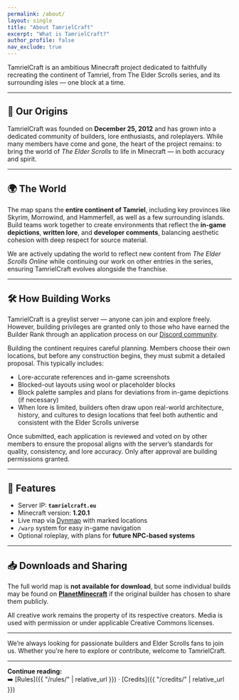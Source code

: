 ```yaml
---
permalink: /about/
layout: single
title: "About TamrielCraft"
excerpt: "What is TamrielCraft?"
author_profile: false
nav_exclude: true
---
```


TamrielCraft is an ambitious Minecraft project dedicated to faithfully recreating the continent of Tamriel, from The Elder Scrolls series, and its surrounding isles — one block at a time.

---

## 📜 Our Origins

TamrielCraft was founded on **December 25, 2012** and has grown into a dedicated community of builders, lore enthusiasts, and roleplayers. While many members have come and gone, the heart of the project remains: to bring the world of *The Elder Scrolls* to life in Minecraft — in both accuracy and spirit.

---

## 🌍 The World

The map spans the **entire continent of Tamriel**, including key provinces like Skyrim, Morrowind, and Hammerfell, as well as a few surrounding islands. Build teams work together to create environments that reflect the **in-game depictions**, **written lore**, and **developer comments**, balancing aesthetic cohesion with deep respect for source material.

We are actively updating the world to reflect new content from *The Elder Scrolls Online* while continuing our work on other entries in the series, ensuring TamrielCraft evolves alongside the franchise.

---

## 🛠️ How Building Works

TamrielCraft is a greylist server — anyone can join and explore freely. However, building privileges are granted only to those who have earned the Builder Rank through an application process on our [Discord community](https://discord.gg/ApShrYn).

Building the continent requires careful planning. Members choose their own locations, but before any construction begins, they must submit a detailed proposal. This typically includes:

- Lore-accurate references and in-game screenshots
- Blocked-out layouts using wool or placeholder blocks
- Block palette samples and plans for deviations from in-game depictions (if necessary)
- When lore is limited, builders often draw upon real-world architecture, history, and cultures to design locations that feel both authentic and consistent with the Elder Scrolls universe

Once submitted, each application is reviewed and voted on by other members to ensure the proposal aligns with the server’s standards for quality, consistency, and lore accuracy. Only after approval are building permissions granted. 

---

## 🧭 Features

- Server IP: **`tamrielcraft.eu`**
- Minecraft version: **1.20.1**
- Live map via [Dynmap](https://map.tamrielcraft.eu/) with marked locations
- `/warp` system for easy in-game navigation
- Optional roleplay, with plans for **future NPC-based systems**

---

## 📥 Downloads and Sharing

The full world map is **not available for download**, but some individual builds may be found on **[PlanetMinecraft](https://www.planetminecraft.com/)** if the original builder has chosen to share them publicly.

All creative work remains the property of its respective creators. Media is used with permission or under applicable Creative Commons licenses.

---

We’re always looking for passionate builders and Elder Scrolls fans to join us. Whether you're here to explore or contribute, welcome to TamrielCraft.

---
**Continue reading:**  
➡️ [Rules]({{ "/rules/" | relative_url }}) · [Credits]({{ "/credits/" | relative_url }})
